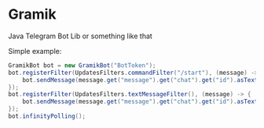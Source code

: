 # Gramik
Java Telegram Bot Lib or something like that 


Simple example:
``` java
GramikBot bot = new GramikBot("BotToken");
bot.registerFilter(UpdatesFilters.commandFilter("/start"), (message) -> {
    bot.sendMessage(message.get("message").get("chat").get("id").asText(), "Hi! It's echo bot. :/ ");
});
bot.registerFilter(UpdatesFilters.textMessageFilter(), (message) -> {
    bot.sendMessage(message.get("message").get("chat").get("id").asText(), message.get("message").get("text").asText());
});
bot.infinityPolling();
```

